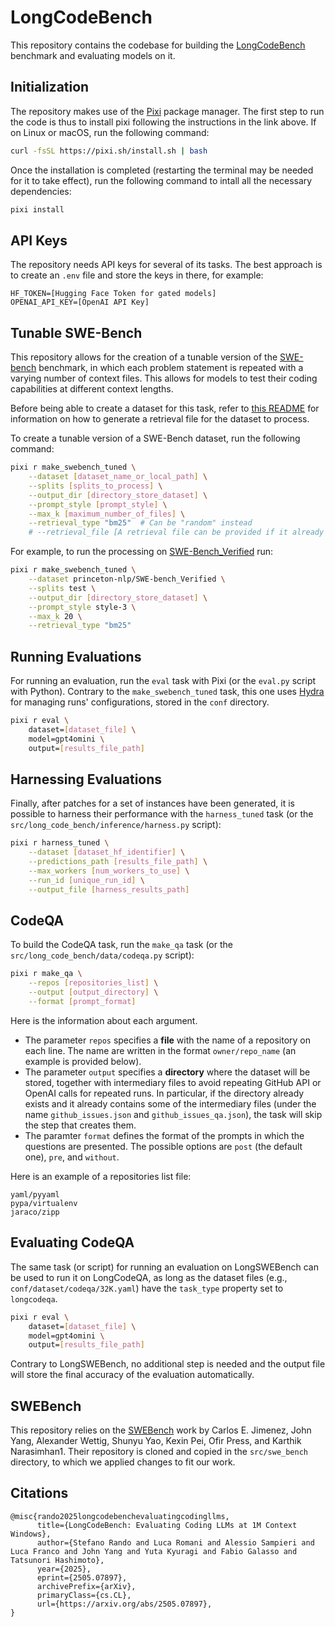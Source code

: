 # LongCodeBench

This repository contains the codebase for building the [LongCodeBench](https://arxiv.org/abs/2505.07897v2) benchmark and evaluating models on it.

## Initialization

The repository makes use of the [Pixi](https://prefix.dev/) package manager. The first step to run the code is thus to install pixi following the instructions in the link above. If on Linux or macOS, run the following command:

```bash
curl -fsSL https://pixi.sh/install.sh | bash
```

Once the installation is completed (restarting the terminal may be needed for it to take effect), run the following command to intall all the necessary dependencies:

```bash
pixi install
```

## API Keys

The repository needs API keys for several of its tasks. The best approach is to create an `.env` file and store the keys in there, for example:

```.env
HF_TOKEN=[Hugging Face Token for gated models]
OPENAI_API_KEY=[OpenAI API Key]
```

## Tunable SWE-Bench

This repository allows for the creation of a tunable version of the [SWE-bench](https://www.swebench.com/) benchmark, in which each problem statement is repeated with a varying number of context files. This allows for models to test their coding capabilities at different context lengths.

Before being able to create a dataset for this task, refer to [this README](src/swe_bench/swebench/inference/make_datasets/README.md) for information on how to generate a retrieval file for the dataset to process.

To create a tunable version of a SWE-Bench dataset, run the following command:

```bash
pixi r make_swebench_tuned \
	--dataset [dataset_name_or_local_path] \
	--splits [splits_to_process] \
	--output_dir [directory_store_dataset] \
	--prompt_style [prompt_style] \
	--max_k [maximum_number_of_files] \
	--retrieval_type "bm25"  # Can be "random" instead
	# --retrieval_file [A retrieval file can be provided if it already exists]
```

For example, to run the processing on [SWE-Bench_Verified](https://huggingface.co/datasets/princeton-nlp/SWE-bench_Verified) run:

```bash
pixi r make_swebench_tuned \
	--dataset princeton-nlp/SWE-bench_Verified \
	--splits test \
	--output_dir [directory_store_dataset] \
	--prompt_style style-3 \
	--max_k 20 \
	--retrieval_type "bm25"
```

## Running Evaluations

For running an evaluation, run the `eval` task with Pixi (or the `eval.py` script with Python). Contrary to the `make_swebench_tuned` task, this one uses [Hydra](https://hydra.cc/) for managing runs' configurations, stored in the `conf` directory.

```bash
pixi r eval \
	dataset=[dataset_file] \
	model=gpt4omini \
	output=[results_file_path]
```

## Harnessing Evaluations

Finally, after patches for a set of instances have been generated, it is possible to harness their performance with the `harness_tuned` task (or the `src/long_code_bench/inference/harness.py` script):

```bash
pixi r harness_tuned \
	--dataset [dataset_hf_identifier] \
	--predictions_path [results_file_path] \
	--max_workers [num_workers_to_use] \
	--run_id [unique_run_id] \
	--output_file [harness_results_path]
```

## CodeQA

To build the CodeQA task, run the `make_qa` task (or the `src/long_code_bench/data/codeqa.py` script):

```bash
pixi r make_qa \
	--repos [repositories_list] \
	--output [output_directory] \
	--format [prompt_format]
```

Here is the information about each argument.

* The parameter `repos` specifies a **file** with the name of a repository on each line. The name are written in the format `owner/repo_name` (an example is provided below).
* The parameter `output` specifies a **directory** where the dataset will be stored, together with intermediary files to avoid repeating GitHub API or OpenAI calls for repeated runs. In particular, if the directory already exists and it already contains some of the intermediary files (under the name `github_issues.json` and `github_issues_qa.json`), the task will skip the step that creates them.
* The paramter `format` defines the format of the prompts in which the questions are presented. The possible options are `post` (the default one), `pre`, and `without`.

Here is an example of a repositories list file:

```
yaml/pyyaml
pypa/virtualenv
jaraco/zipp
```

## Evaluating CodeQA

The same task (or script) for running an evaluation on LongSWEBench can be used to run it on LongCodeQA, as long as the dataset files (e.g., `conf/dataset/codeqa/32K.yaml`) have the `task_type` property set to `longcodeqa`.

```bash
pixi r eval \
	dataset=[dataset_file] \
	model=gpt4omini \
	output=[results_file_path]
```

Contrary to LongSWEBench, no additional step is needed and the output file will store the final accuracy of the evaluation automatically.

## SWEBench

This repository relies on the [SWEBench](https://www.swebench.com/) work by Carlos E. Jimenez, John Yang, Alexander Wettig, Shunyu Yao, Kexin Pei, Ofir Press, and Karthik Narasimhan1. Their repository is cloned and copied in the `src/swe_bench` directory, to which we applied changes to fit our work.

## Citations

```
@misc{rando2025longcodebenchevaluatingcodingllms,
      title={LongCodeBench: Evaluating Coding LLMs at 1M Context Windows}, 
      author={Stefano Rando and Luca Romani and Alessio Sampieri and Luca Franco and John Yang and Yuta Kyuragi and Fabio Galasso and Tatsunori Hashimoto},
      year={2025},
      eprint={2505.07897},
      archivePrefix={arXiv},
      primaryClass={cs.CL},
      url={https://arxiv.org/abs/2505.07897}, 
}
```